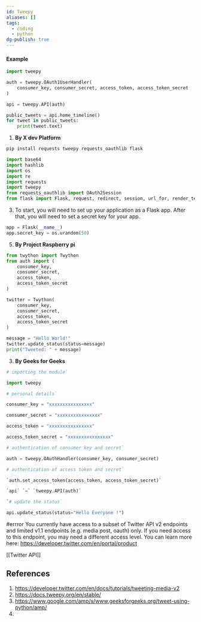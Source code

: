 ```yaml
---
id: Tweepy
aliases: []
tags:
  - coding
  - python
dg-publish: true
---
```

#### Example 

```python
import tweepy

auth = tweepy.OAuth1UserHandler(
    consumer_key, consumer_secret, access_token, access_token_secret
)

api = tweepy.API(auth)

public_tweets = api.home_timeline()
for tweet in public_tweets:
    print(tweet.text)

```

1. **By X dev Platform**

```bash
pip install requests tweepy requests_oauthlib flask

```

```python 
import base64
import hashlib
import os
import re
import requests
import tweepy
from requests_oauthlib import OAuth2Session
from flask import Flask, request, redirect, session, url_for, render_template

```

3. To start, you will need to set up your application as a Flask app. After that, you will need to set a secret key for your app.

```python
app = Flask(__name__)
app.secret_key = os.urandom(50)

```

5. **By Project Raspberry pi**

```python
from twython import Twython
from auth import (
    consumer_key,
    consumer_secret,
    access_token,
    access_token_secret
)

twitter = Twython(
    consumer_key,
    consumer_secret,
    access_token,
    access_token_secret
)

message = "Hello World!"
twitter.update_status(status=message)
print("Tweeted: " + message)

```

3. **By Geeks for Geeks** 

```python
# importing the module`

import tweepy

# personal details`

consumer_key = "xxxxxxxxxxxxxxxx"

consumer_secret = "xxxxxxxxxxxxxxxx"

access_token = "xxxxxxxxxxxxxxxx"

access_token_secret = "xxxxxxxxxxxxxxxx"

# authentication of consumer key and secret`

auth = tweepy.OAuthHandler(consumer_key, consumer_secret)

# authentication of access token and secret`

`auth.set_access_token(access_token, access_token_secret)`

`api` `=` `tweepy.API(auth)`

`# update the status`

api.update_status(status="Hello Everyone !")

```

#errror
 You currently have access to a subset of Twitter API v2 endpoints and limited v1.1 endpoints (e.g. media post, oauth) only. If you need access to this endpoint, you may need a different access level. You can learn more here: https://developer.twitter.com/en/portal/product
 
[[Twitter API]]
## References
1. https://developer.twitter.com/en/docs/tutorials/tweeting-media-v2
2. https://docs.tweepy.org/en/stable/
3. https://www.google.com/amp/s/www.geeksforgeeks.org/tweet-using-python/amp/
4. 